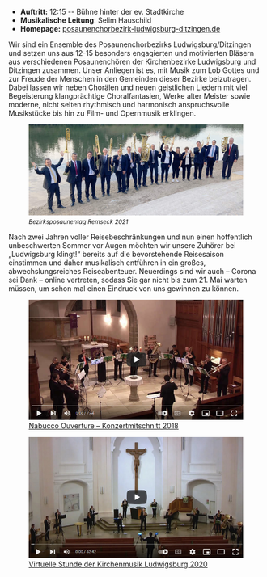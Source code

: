 - __Auftritt:__ 12:15 -- Bühne hinter der ev. Stadtkirche
- __Musikalische Leitung__: Selim Hauschild
- __Homepage:__ [posaunenchorbezirk-ludwigsburg-ditzingen.de](http://posaunenchorbezirk-ludwigsburg-ditzingen.de/)

Wir sind ein Ensemble des Posaunenchorbezirks Ludwigsburg/Ditzingen und setzen uns 
aus 12-15 besonders engagierten und motivierten Bläsern aus verschiedenen Posaunenchören 
der Kirchenbezirke Ludwigsburg und Ditzingen zusammen. 
Unser Anliegen ist es, mit Musik zum Lob Gottes und zur Freude der Menschen in den Gemeinden dieser 
Bezirke beizutragen.
Dabei lassen wir neben Chorälen und neuen geistlichen Liedern mit viel Begeisterung 
klangprächtige Choralfantasien, Werke alter Meister sowie moderne, nicht selten 
rhythmisch und harmonisch anspruchsvolle Musikstücke bis hin zu Film- und Opernmusik erklingen.

<div class="row">
   <div class="col-md">
     <figure>
       <img src="assets/img/teilnehmer/bezirksposaunendienst.jpg" alt="Bezirksposaunentag Remseck 2021" class="img-fluid">     
       <figcaption><i><small>Bezirksposaunentag Remseck 2021</small></i></figcaption>
    </figure> 
   </div>
    <div class="col-md"></div>
</div>

Nach zwei Jahren voller Reisebeschränkungen und nun einen hoffentlich unbeschwerten Sommer vor 
Augen möchten wir unsere Zuhörer bei „Ludwigsburg klingt!“ bereits auf die bevorstehende 
Reisesaison einstimmen und daher musikalisch entführen in ein großes, 
abwechslungsreiches Reiseabenteuer.
Neuerdings sind wir auch – Corona sei Dank – online vertreten, sodass Sie gar 
nicht bis zum 21. Mai warten müssen, um schon mal einen Eindruck von uns gewinnen zu können.

<div class="row">
   <div class="col-sm">
     <figure>
       <a href="https://www.youtube.com/watch?v=bt3KiVRvcWA">
        <img src="assets/img/teilnehmer/bezirksposaunendienst-video1.jpg" alt="Nabucco Ouverture" class="img-fluid">
       </a>
       <figcaption>
          <a href="https://www.youtube.com/watch?v=bt3KiVRvcWA">
             Nabucco Ouverture – Konzertmitschnitt 2018
          </a>
       </figcaption>
    </figure> 
   </div>
    <div class="col-sm">
      <figure>
        <a href="https://www.youtube.com/watch?v=Kui4PWlO9QE">
         <img src="assets/img/teilnehmer/bezirksposaunendienst-video2.jpg" alt="Virtuelle Stunde der Kirchenmusik Ludwigsburg 2020:" class="img-fluid">
        </a>
        <figcaption>
          <a href="https://www.youtube.com/watch?v=Kui4PWlO9QE">
             Virtuelle Stunde der Kirchenmusik Ludwigsburg 2020
          </a>
        </figcaption>
      </figure> 
     </div>
</div>
